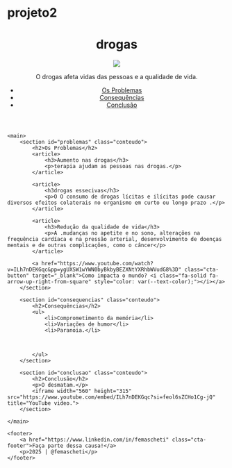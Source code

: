 # projeto2<!DOCTYPE html>
<html lang="pt-br">
<head>
    <meta charset="UTF-8">
    <meta name="viewport" content="width=device-width, initial-scale=1.0">
    <title>problemas com drogas</title>
    <link rel="stylesheet" href="style.css">
</head>
<body>
    <header>
        <h1>drogas</h1>
        <img src="foto de dependentes quimicos.">
        <p>O drogas afeta vidas das pessoas e a qualidade de vida.</p>
        <nav>
            <ul>
                <li><a href="#problemas">Os Problemas</a></li>
                <li><a href="#consequencias">Consequências</a></li>
                <li><a href="#conclusao">Conclusão</a></li>
            </ul>
        </nav>
    </header>

<!-- código omitido --><!-- código omitido -->

    <main>
        <section id="problemas" class="conteudo">
            <h2>Os Problemas</h2>
            <article>
                <h3>Aumento nas drogas</h3>
                <p>terapia ajudam as pessoas nas drogas.</p>
            </article>

            <article>
                <h3drogas essecivas</h3>
                <p>O O consumo de drogas lícitas e ilícitas pode causar diversos efeitos colaterais no organismo em curto ou longo prazo .</p>
            </article>

            <article>
                <h3>Redução da qualidade de vida</h3>
                <p>A .mudanças no apetite e no sono, alterações na frequência cardíaca e na pressão arterial, desenvolvimento de doenças mentais e de outras complicações, como o câncer</p>
            </article>

            <a href="https://www.youtube.com/watch?v=ILh7nDEKGqc&pp=ygUXSW1wYWN0byBkbyBEZXNtYXRhbWVudG8%3D" class="cta-button" target="_blank">Como impacta o mundo? <i class="fa-solid fa-arrow-up-right-from-square" style="color: var(--text-color);"></i></a>
        </section>

        <section id="consequencias" class="conteudo">
            <h2>Consequências</h2>
            <ul>
                <li>Comprometimento da memória</li>
                <li>Variações de humor</li>
                <li>Paranoia.</li>
                
                
    
            </ul>
        </section>

        <section id="conclusao" class="conteudo">
            <h2>Conclusão</h2>
            <p>O desmatam.</p>
            <iframe width="560" height="315" src="https://www.youtube.com/embed/ILh7nDEKGqc?si=feol6sZCHo1Cg-jQ" title="YouTube video.">
        </section>

    </main>

    <footer>
        <a href="https://www.linkedin.com/in/femascheti" class="cta-footer">Faça parte dessa causa!</a>
        <p>2025 | @femascheti</p>
    </footer>
</body>
</html>
